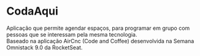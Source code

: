 # CodaAqui
Aplicação que permite agendar espaços, para programar em grupo com pessoas que se interessam pela mesma tecnologia. <br />
Baseado na aplicação AirCnc (Code and Coffee) desenvolvida na Semana Omnistack 9.0 da RocketSeat.

